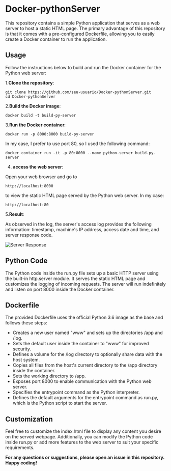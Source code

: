 # Docker-pythonServer
<p>This repository contains a simple Python application that serves as a web server to host a static HTML page. The primary advantage of this repository is that it comes with a pre-configured Dockerfile, allowing you to easily create a Docker container to run the application.</p>

## Usage
Follow the instructions below to build and run the Docker container for the Python web server:

1.**Clone the repository**:
```
git clone https://github.com/seu-usuario/Docker-pythonServer.git
cd Docker-pythonServer
```

2.**Build the Docker image**:
```
docker build -t build-py-server 
```
3.**Run the Docker container**:
```
docker run -p 8000:8000 build-py-server
````
In my case, I prefer to use port 80, so I used the following command:
```
docker container run -it -p 80:8000 --name python-server build-py-server
```
4. **access the web server**:

Open your web browser and go to 
``` 
http://localhost:8000
```
to view the static HTML page served by the Python web server. In my case:
``` 
http://localhost:80
```
5.**Result**: 
<p>As observed in the log, the server's access log provides the following information: timestamp, machine's IP address, access date and time, and server response code.</p>

![Server Response](https://github.com/JoaoFrancisco11/Docker-pythonServer/blob/9ee6b152f57359898dc57c2adbf8640bf0c56518/Resultado.png)

## Python Code
The Python code inside the run.py file sets up a basic HTTP server using the built-in http.server module. It serves the static HTML page and customizes the logging of incoming requests. The server will run indefinitely and listen on port 8000 inside the Docker container.

## Dockerfile
The provided Dockerfile uses the official Python 3.6 image as the base and follows these steps:

- Creates a new user named "www" and sets up the directories /app and /log.
- Sets the default user inside the container to "www" for improved security.
- Defines a volume for the /log directory to optionally share data with the host system.
- Copies all files from the host's current directory to the /app directory inside the container.
- Sets the working directory to /app.
- Exposes port 8000 to enable communication with the Python web server.
- Specifies the entrypoint command as the Python interpreter.
- Defines the default arguments for the entrypoint command as run.py, which is the Python script to start the server.

## Customization
Feel free to customize the index.html file to display any content you desire on the served webpage. Additionally, you can modify the Python code inside run.py or add more features to the web server to suit your specific requirements.

**For any questions or suggestions, please open an issue in this repository. Happy coding!**
